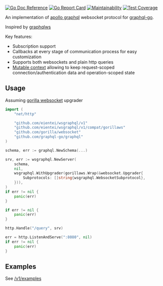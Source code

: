 [![Go Doc Reference](https://godoc.org/github.com/eientei/wsgraphql?status.svg)](https://godoc.org/github.com/eientei/wsgraphql)
[![Go Report Card](https://goreportcard.com/badge/github.com/eientei/wsgraphql)](https://goreportcard.com/report/github.com/eientei/wsgraphql)
[![Maintainability](https://api.codeclimate.com/v1/badges/c626b5f2399b044bdebf/maintainability)](https://codeclimate.com/github/eientei/wsgraphql/maintainability)
[![Test Coverage](https://api.codeclimate.com/v1/badges/c626b5f2399b044bdebf/test_coverage)](https://codeclimate.com/github/eientei/wsgraphql/test_coverage)

An implementation of
[apollo graphql](https://github.com/apollographql/subscriptions-transport-ws/blob/master/PROTOCOL.md)
websocket protocol for
[graphql-go](https://github.com/graphql-go/graphql).

Inspired by [graphqlws](https://github.com/functionalfoundry/graphqlws)

Key features:

- Subscription support
- Callbacks at every stage of communication process for easy customization 
- Supports both websockets and plain http queries
- [Mutable context](https://godoc.org/github.com/eientei/wsgraphql/mutable) allowing to keep request-scoped 
  connection/authentication data and operation-scoped state

Usage
-----

Assuming [gorilla websocket](https://github.com/gorilla/websocket) upgrader

```go
import (
	"net/http"

	"github.com/eientei/wsgraphql/v1"
	"github.com/eientei/wsgraphql/v1/compat/gorillaws"
	"github.com/gorilla/websocket"
	"github.com/graphql-go/graphql"
)
```

```go
schema, err := graphql.NewSchema(...)

srv, err := wsgraphql.NewServer(
	schema,
	nil,
	wsgraphql.WithUpgrader(gorillaws.Wrap(&websocket.Upgrader{
		Subprotocols: []string{wsgraphql.WebsocketSubprotocol},
	})),
)
if err != nil {
	panic(err)
}

if err != nil {
	panic(err)
}

http.Handle("/query", srv)

err = http.ListenAndServe(":8080", nil)
if err != nil {
	panic(err)
}
```

Examples
--------

See [/v1/examples](/v1/examples)
